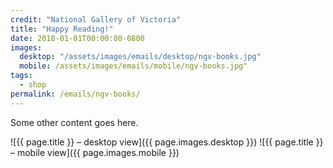 ```yaml
---
credit: "National Gallery of Victoria"
title: "Happy Reading!"
date: 2018-01-01T00:00:00-0800
images:
  desktop: "/assets/images/emails/desktop/ngv-books.jpg"
  mobile: /assets/images/emails/mobile/ngv-books.jpg"
tags:
  - shop
permalink: /emails/ngv-books/
---
```

Some other content goes here.

![{{ page.title }} – desktop view]({{ page.images.desktop }})
![{{ page.title }} – mobile view]({{ page.images.mobile }})
